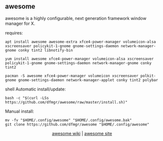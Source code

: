 ## awesome  
  
awesome is a highly configurable, next generation framework window manager for X.  
  
requires:

```shell
apt install awesome awesome-extra xfce4-power-manager volumeicon-alsa xscreensaver policykit-1-gnome gnome-settings-daemon network-manager-gnome conky tint2 libnotify-bin
```  

```shell
yum install awesome xfce4-power-manager volumeicon-alsa xscreensaver policykit-1-gnome gnome-settings-daemon network-manager-gnome conky tint2
```  

```shell
pacman -S awesome xfce4-power-manager volumeicon xscreensaver polkit-gnome gnome-settings-daemon network-manager-applet conky tint2 polybar
```  

  shell
Automatic install/update:

```shell
bash -c "$(curl -LSs https://github.com/dfmgr/awesome/raw/master/install.sh)"
```

Manual install:

```shell
mv -fv "$HOME/.config/awesome" "$HOME/.config/awesome.bak"
git clone https://github.com/dfmgr/awesome "$HOME/.config/awesome"
```
  
  
<p align=center>
  <a href="https://wiki.archlinux.org/index.php/awesome" target="_blank">awesome wiki</a>  |  
  <a href="https://awesomewm.org/" target="_blank">awesome site</a>
</p>  

